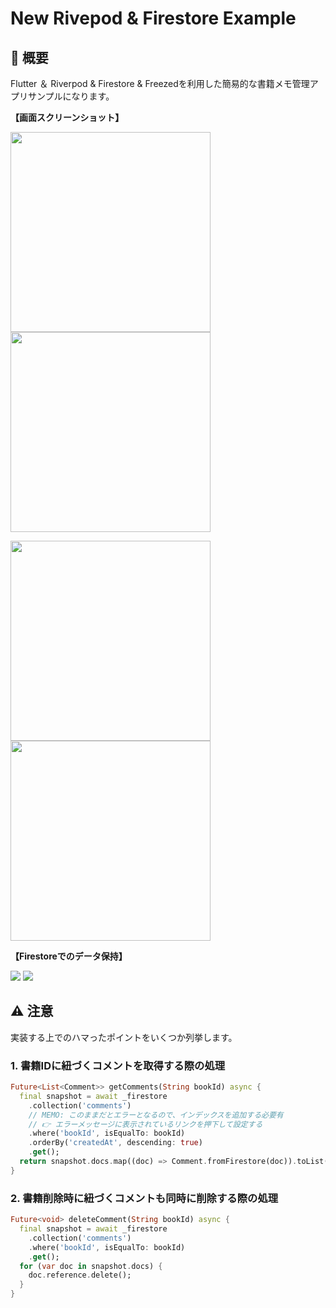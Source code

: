 # New Rivepod & Firestore Example

## 📄 概要

Flutter ＆ Riverpod & Firestore & Freezedを利用した簡易的な書籍メモ管理アプリサンプルになります。

__【画面スクリーンショット】__

<img src="./images/example_capture1.png" width="320"> <img src="./images/example_capture2.png" width="320">

<img src="./images/example_capture3.png" width="320"> <img src="./images/example_capture4.png" width="320">

__【Firestoreでのデータ保持】__

<img src="./images/firestore_database1.png"> 

<img src="./images/firestore_database2.png">

## ⚠️ 注意

実装する上でのハマったポイントをいくつか列挙します。

### 1. 書籍IDに紐づくコメントを取得する際の処理

```dart
Future<List<Comment>> getComments(String bookId) async {
  final snapshot = await _firestore
    .collection('comments')
    // MEMO: このままだとエラーとなるので、インデックスを追加する必要有
    // 👉 エラーメッセージに表示されているリンクを押下して設定する
    .where('bookId', isEqualTo: bookId)
    .orderBy('createdAt', descending: true)
    .get();
  return snapshot.docs.map((doc) => Comment.fromFirestore(doc)).toList();
}
```

### 2. 書籍削除時に紐づくコメントも同時に削除する際の処理

```dart
Future<void> deleteComment(String bookId) async {
  final snapshot = await _firestore
    .collection('comments')
    .where('bookId', isEqualTo: bookId)
    .get();
  for (var doc in snapshot.docs) {
    doc.reference.delete();
  }
}
```
